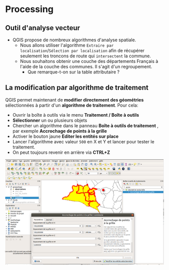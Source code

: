 # Processing

## Outil d'analyse vecteur

* QGIS propose de nombreux algorithmes d'analyse spatiale. 
    * Nous allons utiliser l'algorithme `Extraire par localisation`/`Sélection par localisation` afin de récupérer seulement les troncons de route qui `intersectent` la commune.
    * Nous souhaitons obtenir une couche des départements Français à l'aide de la couche des communes. Il s'agit d'un regroupement.
        * Que remarque-t-on sur la table attributaire ?

## La modification par algorithme de traitement

QGIS permet maintenant de **modifier directement des géométries** sélectionnées à partir d'un **algorithme de traitement**. Pour cela:

* Ouvrir la boîte à outils via le menu **Traitement / Boîte à outils**
* **Sélectionner** un ou plusieurs objets
* Chercher un algorithme dans le panneau **Boîte à outils de traitement** , par exemple **Accrochage de points à la grille**
* Activer le bouton jaune **Editer les entités sur place**
* Lancer l'algorithme avec valeur `500` en X et Y et lancer pour tester le traitement.
* On peut toujours revenir en arrière via **CTRL+Z**

![](media/23_numerisation_processing.png "Numérisation via outil de traitement")
